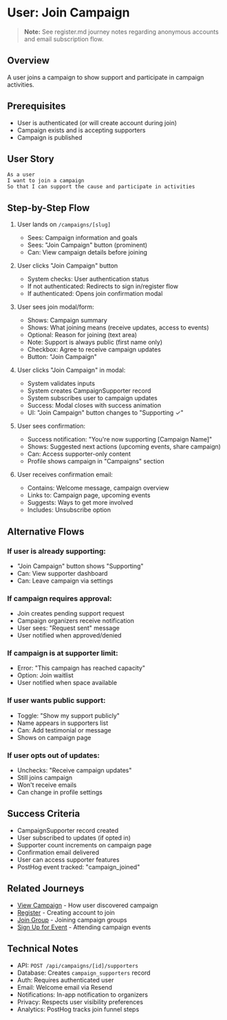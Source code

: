 # User: Join Campaign

> **Note:** See register.md journey notes regarding anonymous accounts and email subscription flow.

## Overview

A user joins a campaign to show support and participate in campaign activities.

## Prerequisites

- User is authenticated (or will create account during join)
- Campaign exists and is accepting supporters
- Campaign is published

## User Story

```
As a user
I want to join a campaign
So that I can support the cause and participate in activities
```

## Step-by-Step Flow

1. User lands on `/campaigns/[slug]`
   - Sees: Campaign information and goals
   - Sees: "Join Campaign" button (prominent)
   - Can: View campaign details before joining

2. User clicks "Join Campaign" button
   - System checks: User authentication status
   - If not authenticated: Redirects to sign in/register flow
   - If authenticated: Opens join confirmation modal

3. User sees join modal/form:
   - Shows: Campaign summary
   - Shows: What joining means (receive updates, access to events)
   - Optional: Reason for joining (text area)
   - Note: Support is always public (first name only)
   - Checkbox: Agree to receive campaign updates
   - Button: "Join Campaign"

4. User clicks "Join Campaign" in modal:
   - System validates inputs
   - System creates CampaignSupporter record
   - System subscribes user to campaign updates
   - Success: Modal closes with success animation
   - UI: "Join Campaign" button changes to "Supporting ✓"

5. User sees confirmation:
   - Success notification: "You're now supporting [Campaign Name]"
   - Shows: Suggested next actions (upcoming events, share campaign)
   - Can: Access supporter-only content
   - Profile shows campaign in "Campaigns" section

6. User receives confirmation email:
   - Contains: Welcome message, campaign overview
   - Links to: Campaign page, upcoming events
   - Suggests: Ways to get more involved
   - Includes: Unsubscribe option

## Alternative Flows

### If user is already supporting:
- "Join Campaign" button shows "Supporting"
- Can: View supporter dashboard
- Can: Leave campaign via settings

### If campaign requires approval:
- Join creates pending support request
- Campaign organizers receive notification
- User sees: "Request sent" message
- User notified when approved/denied

### If campaign is at supporter limit:
- Error: "This campaign has reached capacity"
- Option: Join waitlist
- User notified when space available

### If user wants public support:
- Toggle: "Show my support publicly"
- Name appears in supporters list
- Can: Add testimonial or message
- Shows on campaign page

### If user opts out of updates:
- Unchecks: "Receive campaign updates"
- Still joins campaign
- Won't receive emails
- Can change in profile settings

## Success Criteria

- CampaignSupporter record created
- User subscribed to updates (if opted in)
- Supporter count increments on campaign page
- Confirmation email delivered
- User can access supporter features
- PostHog event tracked: "campaign_joined"

## Related Journeys

- [View Campaign](./view.md) - How user discovered campaign
- [Register](../auth/register.md) - Creating account to join
- [Join Group](../groups/join.md) - Joining campaign groups
- [Sign Up for Event](../events/sign-up.md) - Attending campaign events

## Technical Notes

- API: `POST /api/campaigns/[id]/supporters`
- Database: Creates `campaign_supporters` record
- Auth: Requires authenticated user
- Email: Welcome email via Resend
- Notifications: In-app notification to organizers
- Privacy: Respects user visibility preferences
- Analytics: PostHog tracks join funnel steps
